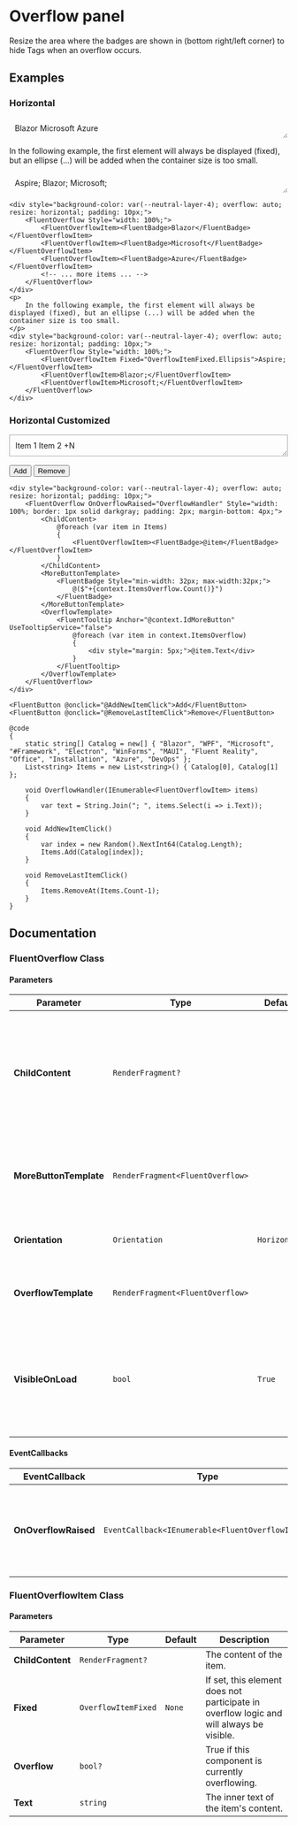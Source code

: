 # Overflow panel

Resize the area where the badges are shown in (bottom right/left corner) to hide Tags when an overflow occurs.

## Examples

### Horizontal

<div style="background-color: var(--neutral-layer-4); overflow: auto; resize: horizontal; padding: 10px; border: 1px dashed var(--neutral-stroke-rest);">
    <div style="width: 100%; display: flex; flex-wrap: nowrap; gap: 4px;">
        <span style="white-space: nowrap;"><span class="badge">Blazor</span></span>
        <span style="white-space: nowrap;"><span class="badge">Microsoft</span></span>
        <span style="white-space: nowrap;"><span class="badge">Azure</span></span>
        <!-- ... more badges ... -->
    </div>
</div>
<p>
    In the following example, the first element will always be displayed (fixed), but an ellipse (...) will be added when the container size is too small.
</p>
<div style="background-color: var(--neutral-layer-4); overflow: auto; resize: horizontal; padding: 10px; border: 1px dashed var(--neutral-stroke-rest);">
    <div style="width: 100%; display: flex; flex-wrap: nowrap; gap: 4px;">
        <span style="white-space: nowrap; text-overflow: ellipsis; overflow: hidden;">Aspire;</span>
        <span style="white-space: nowrap;">Blazor;</span>
        <span style="white-space: nowrap;">Microsoft;</span>
    </div>
</div>

```razor
<div style="background-color: var(--neutral-layer-4); overflow: auto; resize: horizontal; padding: 10px;">
    <FluentOverflow Style="width: 100%;">
        <FluentOverflowItem><FluentBadge>Blazor</FluentBadge></FluentOverflowItem>
        <FluentOverflowItem><FluentBadge>Microsoft</FluentBadge></FluentOverflowItem>
        <FluentOverflowItem><FluentBadge>Azure</FluentBadge></FluentOverflowItem>
        <!-- ... more items ... -->
    </FluentOverflow>
</div>
<p>
    In the following example, the first element will always be displayed (fixed), but an ellipse (...) will be added when the container size is too small.
</p>
<div style="background-color: var(--neutral-layer-4); overflow: auto; resize: horizontal; padding: 10px;">
    <FluentOverflow Style="width: 100%;">
        <FluentOverflowItem Fixed="OverflowItemFixed.Ellipsis">Aspire;</FluentOverflowItem>
        <FluentOverflowItem>Blazor;</FluentOverflowItem>
        <FluentOverflowItem>Microsoft;</FluentOverflowItem>
    </FluentOverflow>
</div>
```

### Horizontal Customized

<div style="background-color: var(--neutral-layer-4); overflow: auto; resize: horizontal; padding: 10px; border: 1px solid darkgray;">
    <div style="width: 100%; display: flex; flex-wrap: nowrap; gap: 4px;">
        <span style="white-space: nowrap;"><span class="badge">Item 1</span></span>
        <span style="white-space: nowrap;"><span class="badge">Item 2</span></span>
        <!-- ... more items ... -->
        <span class="badge" style="min-width: 32px; max-width: 32px;">+N</span>
    </div>
</div>
<div style="margin-top: 1rem;">
    <button>Add</button>
    <button>Remove</button>
</div>

```razor
<div style="background-color: var(--neutral-layer-4); overflow: auto; resize: horizontal; padding: 10px;">
    <FluentOverflow OnOverflowRaised="OverflowHandler" Style="width: 100%; border: 1px solid darkgray; padding: 2px; margin-bottom: 4px;">
        <ChildContent>
            @foreach (var item in Items)
            {
                <FluentOverflowItem><FluentBadge>@item</FluentBadge></FluentOverflowItem>
            }
        </ChildContent>
        <MoreButtonTemplate>
            <FluentBadge Style="min-width: 32px; max-width:32px;">
                @($"+{context.ItemsOverflow.Count()}")
            </FluentBadge>
        </MoreButtonTemplate>
        <OverflowTemplate>
            <FluentTooltip Anchor="@context.IdMoreButton" UseTooltipService="false">
                @foreach (var item in context.ItemsOverflow)
                {
                    <div style="margin: 5px;">@item.Text</div>
                }
            </FluentTooltip>
        </OverflowTemplate>
    </FluentOverflow>
</div>

<FluentButton @onclick="@AddNewItemClick">Add</FluentButton>
<FluentButton @onclick="@RemoveLastItemClick">Remove</FluentButton>

@code
{
    static string[] Catalog = new[] { "Blazor", "WPF", "Microsoft", "#Framework", "Electron", "WinForms", "MAUI", "Fluent Reality", "Office", "Installation", "Azure", "DevOps" };
    List<string> Items = new List<string>() { Catalog[0], Catalog[1] };

    void OverflowHandler(IEnumerable<FluentOverflowItem> items)
    {
        var text = String.Join("; ", items.Select(i => i.Text));
    }

    void AddNewItemClick()
    {
        var index = new Random().NextInt64(Catalog.Length);
        Items.Add(Catalog[index]);
    }

    void RemoveLastItemClick()
    {
        Items.RemoveAt(Items.Count-1);
    }
}
```

## Documentation

### FluentOverflow Class

#### Parameters

| Parameter | Type | Default | Description |
| --- | --- | --- | --- |
| **ChildContent** | `RenderFragment?` | | The content to display. All first-level HTML elements are included in the overflow logic. |
| **MoreButtonTemplate** | `RenderFragment<FluentOverflow>` | | A template for the "more" button that appears when items overflow. |
| **Orientation** | `Orientation` | `Horizontal` | The orientation of the items flow. |
| **OverflowTemplate** | `RenderFragment<FluentOverflow>` | | A template to display the overflowed items. |
| **VisibleOnLoad** | `bool` | `True` | Set to `False` to hide overflow items until the component is fully loaded, preventing flickering. |

#### EventCallbacks

| EventCallback | Type | Description |
| --- | --- | --- |
| **OnOverflowRaised** | `EventCallback<IEnumerable<FluentOverflowItem>>` | Event raised when an item enters or leaves the overflow state. |

### FluentOverflowItem Class

#### Parameters

| Parameter | Type | Default | Description |
| --- | --- | --- | --- |
| **ChildContent** | `RenderFragment?` | | The content of the item. |
| **Fixed** | `OverflowItemFixed`| `None` | If set, this element does not participate in overflow logic and will always be visible. |
| **Overflow** | `bool?` | | True if this component is currently overflowing. |
| **Text** | `string` | | The inner text of the item's content. |